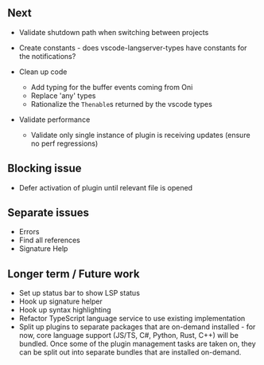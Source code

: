 ## Next
- Validate shutdown path when switching between projects
- Create constants - does vscode-langserver-types have constants for the notifications?
- Clean up code
    - Add typing for the buffer events coming from Oni
    - Replace 'any' types
    - Rationalize the `Thenable`s returned by the vscode types

- Validate performance
    - Validate only single instance of plugin is receiving updates (ensure no perf regressions)

## Blocking issue
- Defer activation of plugin until relevant file is opened

## Separate issues
- Errors
- Find all references
- Signature Help

## Longer term / Future work
- Set up status bar to show LSP status
- Hook up signature helper
- Hook up syntax highlighting
- Refactor TypeScript language service to use existing implementation
- Split up plugins to separate packages that are on-demand installed - for now, core language support (JS/TS, C#, Python, Rust, C++) will be bundled. Once some of the plugin management tasks are taken on, they can be split out into separate bundles that are installed on-demand.
